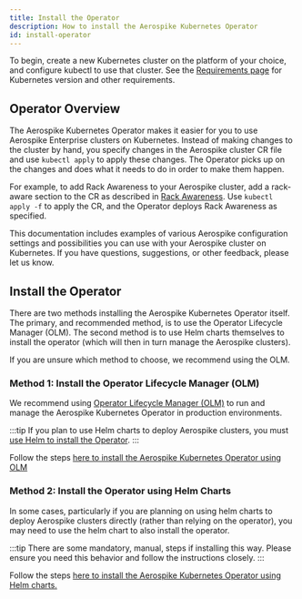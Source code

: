 ```yaml
---
title: Install the Operator
description: How to install the Aerospike Kubernetes Operator 
id: install-operator
---
```


To begin, create a new Kubernetes cluster on the platform of your choice, and configure kubectl to use that cluster. See the [Requirements page](System-Requirements.md) for Kubernetes version and other requirements.


## Operator Overview

The Aerospike Kubernetes Operator makes it easier for you to use Aerospike Enterprise clusters on Kubernetes. Instead of making changes to the cluster by hand, you specify changes in the Aerospike cluster CR file and use `kubectl apply` to apply these changes. The Operator picks up on the changes and does what it needs to do in order to make them happen.

For example, to add Rack Awareness to your Aerospike cluster, add a rack-aware section to the CR as described in [Rack Awareness](Rack-Awareness.md). Use `kubectl apply -f` to apply the CR, and the Operator deploys Rack Awareness as specified.

This documentation includes examples of various Aerospike configuration settings and possibilities you can use with your Aerospike cluster on Kubernetes. If you have questions, suggestions, or other feedback, please let us know.

 
## Install the Operator

There are two methods installing the Aerospike Kubernetes Operator itself. The primary, and recommended method, is to use the Operator Lifecycle Manager (OLM). The second method is to use Helm charts themselves to install the operator (which will then in turn manage the Aerospike clusters).

If you are unsure which method to choose, we recommend using the OLM.

### Method 1: Install the Operator Lifecycle Manager (OLM)

We recommend using [Operator Lifecycle Manager (OLM)](https://olm.operatorframework.io/]) to run and manage the Aerospike Kubernetes Operator in production environments. 

:::tip
If you plan to use Helm charts to deploy Aerospike clusters, you must [use Helm to install the Operator](install-operator-helm.md).
:::

Follow the steps [here to install the Aerospike Kubernetes Operator using OLM](install-operator-olm)

### Method 2: Install the Operator using Helm Charts

In some cases, particularly if you are planning on using helm charts to deploy Aerospike clusters directly (rather than relying on the operator), you may need to use the helm chart to also install the operator. 

:::tip
There are some mandatory, manual, steps if installing this way. Please ensure you need this behavior and follow the instructions closely.
:::

Follow the steps [here to install the Aerospike Kubernetes Operator using Helm charts.](install-operator-helm)
